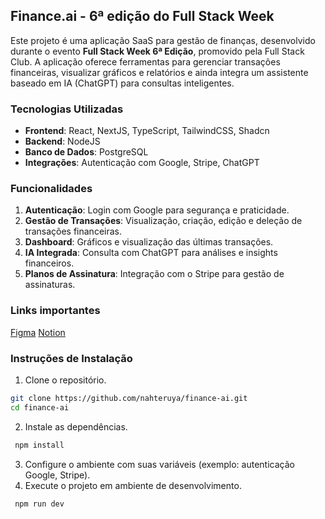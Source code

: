 ## Finance.ai - 6ª edição do Full Stack Week

Este projeto é uma aplicação SaaS para gestão de finanças, desenvolvido durante o evento **Full Stack Week 6ª Edição**, promovido pela Full Stack Club. A aplicação oferece ferramentas para gerenciar transações financeiras, visualizar gráficos e relatórios e ainda integra um assistente baseado em IA (ChatGPT) para consultas inteligentes.

### Tecnologias Utilizadas

- **Frontend**: React, NextJS, TypeScript, TailwindCSS, Shadcn
- **Backend**: NodeJS
- **Banco de Dados**: PostgreSQL
- **Integrações**: Autenticação com Google, Stripe, ChatGPT

### Funcionalidades

1. **Autenticação**: Login com Google para segurança e praticidade.
2. **Gestão de Transações**: Visualização, criação, edição e deleção de transações financeiras.
3. **Dashboard**: Gráficos e visualização das últimas transações.
4. **IA Integrada**: Consulta com ChatGPT para análises e insights financeiros.
5. **Planos de Assinatura**: Integração com o Stripe para gestão de assinaturas.

### Links importantes

[Figma](https://www.youtube.com/redirect?event=video_description&redir_token=QUFFLUhqbEJaTUVFWWpEZ0NqR2tDZ3NheTZQLUgwWi1qd3xBQ3Jtc0ttRC1GeEIyRF81SUFWOV9kb1pFOHBxenNlaUg4NUVjTGpPWmFaWEhoRG9oRXdkbmpyNW1QZGk1V2gxaUxaX2ZjX2FPTnpRbkItUWc1eUlEckhFVVlGUEdOeldEaUpNbzg2bkswLTlCSjk3dlhTcHVodw&q=https%3A%2F%2Fwww.figma.com%2Fdesign%2FndIZ9nevfZZCMxCL4lZxfQ%2FFSW-Finance-%28LIVE%29%3Fnode-id%3D57-1074%26t%3DkZN1xV1G1NWpEaCi-1&v=bSR-iWChMhs)
[Notion](https://www.youtube.com/redirect?event=video_description&redir_token=QUFFLUhqbDgyeloxZGxOVjBDTk1vZmdtZDd0SUdPX0pFZ3xBQ3Jtc0tueTdtNVpnd0FNeDV1SERhM0pCeUxkQVQySVdJT0ZZR1pwMkoyS0c1Uk5NT1UyU1pmZWF5SGFyU1A1MnRQUC1Od0hPcHRmTF9SdDg0MXZRdE1WeVY3Vy1tVkR2dnlZWDdaSHMzMWRCT2hNRGdsQTBGSQ&q=https%3A%2F%2Fnarrow-beach-a00.notion.site%2FFull-Stack-Week-6-0-Guia-do-Evento-f29407dc306545eaa3c803d29e148358%3Fpvs%3D4&v=bSR-iWChMhs)

### Instruções de Instalação

1. Clone o repositório.

```bash
git clone https://github.com/nahteruya/finance-ai.git
cd finance-ai
```

2. Instale as dependências.

```bash
 npm install
```

3. Configure o ambiente com suas variáveis (exemplo: autenticação Google, Stripe).
4. Execute o projeto em ambiente de desenvolvimento.

```bash
 npm run dev
```
